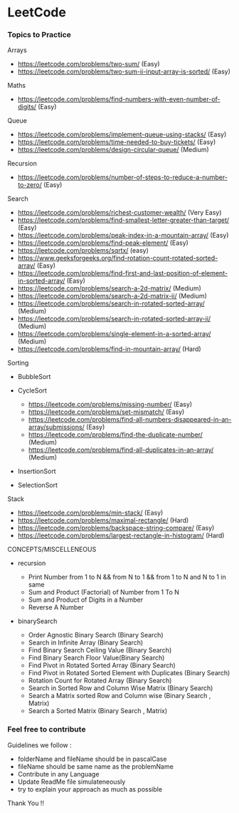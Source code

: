 # LeetCode

### Topics to Practice

Arrays
- https://leetcode.com/problems/two-sum/ (Easy)
- https://leetcode.com/problems/two-sum-ii-input-array-is-sorted/ (Easy)

Maths
- https://leetcode.com/problems/find-numbers-with-even-number-of-digits/ (Easy)

Queue
- https://leetcode.com/problems/implement-queue-using-stacks/ (Easy)
- https://leetcode.com/problems/time-needed-to-buy-tickets/ (Easy)
- https://leetcode.com/problems/design-circular-queue/ (Medium)

Recursion
- https://leetcode.com/problems/number-of-steps-to-reduce-a-number-to-zero/ (Easy)


Search
- https://leetcode.com/problems/richest-customer-wealth/ (Very Easy)
- https://leetcode.com/problems/find-smallest-letter-greater-than-target/ (Easy)
- https://leetcode.com/problems/peak-index-in-a-mountain-array/ (Easy)
- https://leetcode.com/problems/find-peak-element/ (Easy)
- https://leetcode.com/problems/sqrtx/ (easy)
- https://www.geeksforgeeks.org/find-rotation-count-rotated-sorted-array/ (Easy)
- https://leetcode.com/problems/find-first-and-last-position-of-element-in-sorted-array/ (Easy)
- https://leetcode.com/problems/search-a-2d-matrix/ (Medium)
- https://leetcode.com/problems/search-a-2d-matrix-ii/ (Medium)
- https://leetcode.com/problems/search-in-rotated-sorted-array/ (Medium)
- https://leetcode.com/problems/search-in-rotated-sorted-array-ii/ (Medium)
- https://leetcode.com/problems/single-element-in-a-sorted-array/ (Medium)
- https://leetcode.com/problems/find-in-mountain-array/ (Hard)

Sorting
- BubbleSort
- CycleSort
    - https://leetcode.com/problems/missing-number/ (Easy)
    - https://leetcode.com/problems/set-mismatch/ (Easy)
    - https://leetcode.com/problems/find-all-numbers-disappeared-in-an-array/submissions/ (Easy)
    - https://leetcode.com/problems/find-the-duplicate-number/ (Medium)
    - https://leetcode.com/problems/find-all-duplicates-in-an-array/ (Medium)

    
- InsertionSort
- SelectionSort

Stack
- https://leetcode.com/problems/min-stack/ (Easy)
- https://leetcode.com/problems/maximal-rectangle/ (Hard)
- https://leetcode.com/problems/backspace-string-compare/ (Easy)
- https://leetcode.com/problems/largest-rectangle-in-histogram/ (Hard)


CONCEPTS/MISCELLENEOUS

- recursion
    - Print Number from 1 to N && from N to 1 && from 1 to N and N to 1 in same
    - Sum and Product (Factorial) of Number from 1 To N
    - Sum and Product of Digits in a  Number
    - Reverse A Number

- binarySearch
    - Order Agnostic Binary Search (Binary Search)
    - Search in Infinite Array (Binary Search)
    - Find Binary Search Ceiling Value (Binary Search)
    - Find Binary Search Floor Value(Binary Search)
    - Find Pivot in Rotated Sorted Array (Binary Search)
    - Find Pivot in Rotated Sorted Element with Duplicates  (Binary Search)
    - Rotation Count for Rotated Array (Binary Search)
    - Search in Sorted Row and Column Wise Matrix (Binary Search)
    - Search a Matrix sorted Row and Column wise (Binary Search , Matrix)
    - Search a Sorted Matrix (Binary Search , Matrix)



 
### Feel free to contribute
Guidelines we follow :

- folderName and fileName should be in pascalCase
- fileName should be same name as the problemName
- Contribute in any Language
- Update ReadMe file simulateneously
- try to explain your approach as much as possible

Thank You !! 
